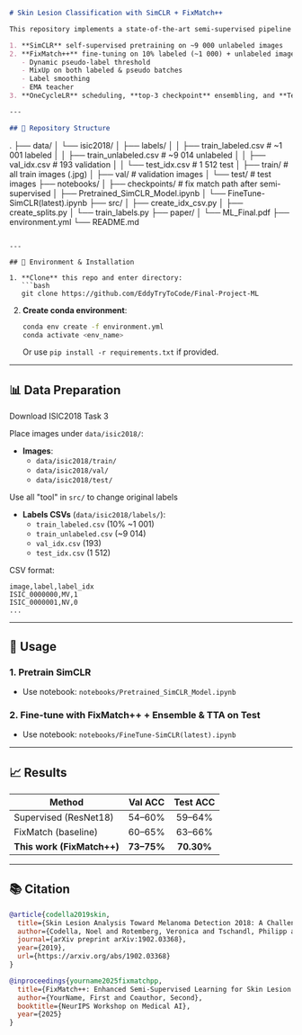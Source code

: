 
```markdown
# Skin Lesion Classification with SimCLR + FixMatch++

This repository implements a state-of-the-art semi-supervised pipeline on the ISIC 2018 Task 3 dataset (skin lesion classification) by combining:

1. **SimCLR** self-supervised pretraining on ~9 000 unlabeled images  
2. **FixMatch++** fine-tuning on 10% labeled (~1 000) + unlabeled images with:
   - Dynamic pseudo-label threshold
   - MixUp on both labeled & pseudo batches
   - Label smoothing
   - EMA teacher
3. **OneCycleLR** scheduling, **top-3 checkpoint** ensembling, and **Test-Time Augmentation (TTA)**  

---

## 📂 Repository Structure

```
.
├── data/
│   └── isic2018/
│       ├── labels/
│       │   ├── train_labeled.csv      # ~1 001 labeled
│       │   ├── train_unlabeled.csv    # ~9 014 unlabeled
│       │   ├── val_idx.csv            # 193 validation
│       │   └── test_idx.csv           # 1 512 test
│       ├── train/                     # all train images (.jpg)
│       ├── val/                       # validation images
│       └── test/                      # test images
├── notebooks/
│       ├── checkpoints/               # fix match path after semi-supervised
│       ├── Pretrained_SimCLR_Model.ipynb
│       └── FineTune-SimCLR(latest).ipynb
├── src/
│   ├── create_idx_csv.py
│   ├── create_splits.py
│   └── train_labels.py 
├── paper/
│   └── ML_Final.pdf
├── environment.yml
└── README.md
```

---

## 🔧 Environment & Installation

1. **Clone** this repo and enter directory:
   ```bash
   git clone https://github.com/EddyTryToCode/Final-Project-ML
   ```

2. **Create conda environment**:
   ```bash
   conda env create -f environment.yml
   conda activate <env_name>
   ```

   Or use `pip install -r requirements.txt` if provided.

---

## 📊 Data Preparation

Download ISIC2018 Task 3

Place images under `data/isic2018/`:

* **Images**:
  * `data/isic2018/train/`
  * `data/isic2018/val/`
  * `data/isic2018/test/`

Use all "tool" in `src/` to change original labels

* **Labels CSVs** (`data/isic2018/labels/`):
  * `train_labeled.csv` (10% ~1 001)
  * `train_unlabeled.csv` (~9 014)
  * `val_idx.csv` (193)
  * `test_idx.csv` (1 512)

CSV format:
```csv
image,label,label_idx
ISIC_0000000,MV,1
ISIC_0000001,NV,0
...
```

---

## 🚀 Usage

### 1. Pretrain SimCLR
- Use notebook: `notebooks/Pretrained_SimCLR_Model.ipynb`

### 2. Fine-tune with FixMatch++ + Ensemble & TTA on Test
- Use notebook: `notebooks/FineTune-SimCLR(latest).ipynb`

---

## 📈 Results

| Method                     |   Val ACC  |  Test ACC  |
|----------------------------|:----------:|:----------:|
| Supervised (ResNet18)      |   54–60%   |   59–64%   |
| FixMatch (baseline)        |   60–65%   |   63–66%   |
| **This work (FixMatch++)** | **73–75%** | **70.30%** |

---

## 📚 Citation

```bibtex
@article{codella2019skin,
  title={Skin Lesion Analysis Toward Melanoma Detection 2018: A Challenge Hosted by the International Skin Imaging Collaboration (ISIC)},
  author={Codella, Noel and Rotemberg, Veronica and Tschandl, Philipp and Celebi, Emre and Dusza, Stephen and Gutman, David and Helba, Brian and Kalloo, Aadi and Liopyris, Konstantinos and Marchetti, Michael and Kittler, Harald and Halpern, Allan},
  journal={arXiv preprint arXiv:1902.03368},
  year={2019},
  url={https://arxiv.org/abs/1902.03368}
}

@inproceedings{yourname2025fixmatchpp,
  title={FixMatch++: Enhanced Semi-Supervised Learning for Skin Lesion Classification},
  author={YourName, First and Coauthor, Second},
  booktitle={NeurIPS Workshop on Medical AI},
  year={2025}
}
```

